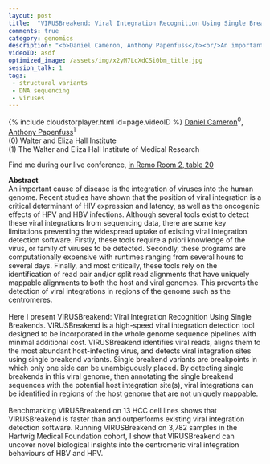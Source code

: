 ```yaml
---
layout: post
title:  "VIRUSBreakend: Viral Integration Recognition Using Single Breakends"
comments: true
category: genomics
description: "<b>Daniel Cameron, Anthony Papenfuss</b><br/>An important cause of disease is the integration o..."
videoID: asdf
optimized_image: /assets/img/x2yM7LcXdCSi0bm_title.jpg
session_talk: 1
tags:
 - structural variants
 - DNA sequencing
 - viruses
---
```

{% include cloudstorplayer.html id=page.videoID %}
<u>Daniel Cameron</u><sup>0</sup>, [Anthony Papenfuss](http://bioinf.wehi.edu.au/contacts/details_papenfuss.html)<sup>1</sup><br/>
\(0\) Walter and Eliza Hall Institute<br/>
\(1\) The Walter and Eliza Hall Institute of Medical Research

Find me during our live conference, [in Remo Room 2, table 20](https://remo.co)

<b>Abstract</b><br/>
An important cause of disease is the integration of viruses into the human genome. Recent studies have shown that the position of viral integration is a critical determinant of HIV expression and latency, as well as the oncogenic effects of HPV and HBV infections. Although several tools exist to detect these viral integrations from sequencing data, there are some key limitations preventing the widespread uptake of existing viral integration detection software. Firstly, these tools require a priori knowledge of the virus, or family of viruses to be detected. Secondly, these programs are computationally expensive with runtimes ranging from several hours to several days. Finally, and most critically, these tools rely on the identification of read pair and/or split read alignments that have uniquely mappable alignments to both the host and viral genomes. This prevents the detection of viral integrations in regions of the genome such as the centromeres.<br/><br/>Here I present VIRUSBreakend: Viral Integration Recognition Using Single Breakends. VIRUSBreakend is a high-speed viral integration detection tool designed to be incorporated in the whole genome sequence pipelines with minimal additional cost. VIRUSBreakend identifies viral reads, aligns them to the most abundant host-infecting virus, and detects viral integration sites using single breakend variants. Single breakend variants are breakpoints in which only one side can be unambiguously placed. By detecting single breakends in this viral genome, then annotating the single breakend sequences with the potential host integration site\(s\), viral integrations can be identified in regions of the host genome that are not uniquely mappable.<br/><br/>Benchmarking VIRUSBreakend on 13 HCC cell lines shows that VIRUSBreakend is faster than and outperforms existing viral integration detection software. Running VIRUSBreakend on 3,782 samples in the Hartwig Medical Foundation cohort, I show that VIRUSBreakend can uncover novel biological insights into the centromeric viral integration behaviours of HBV and HPV.<br/>
